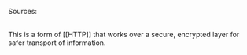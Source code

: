 Sources:

\
This is a form of [[HTTP]] that works over a secure, encrypted layer for safer transport of information.
